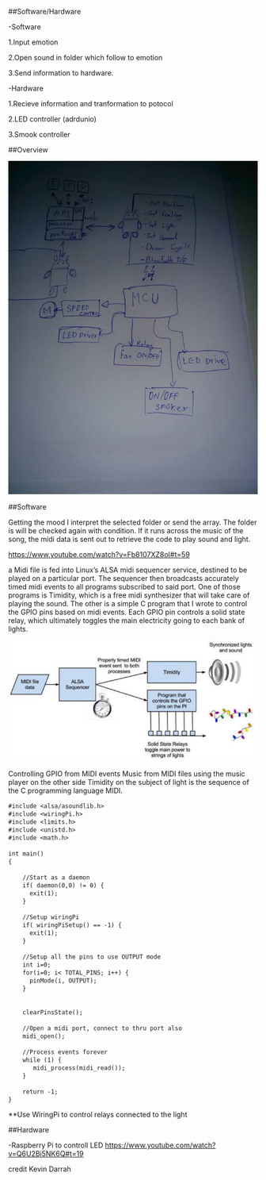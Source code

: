 ##Software/Hardware

-Software

1.Input emotion

2.Open sound in folder which follow to emotion

3.Send information to hardware.

-Hardware

1.Recieve information and tranformation to potocol

2.LED controller (adrdunio)

3.Smook controller


##Overview

![Overview](/project_posts/10004018_10152295985161605_1255508204_n.jpg "Overview")


##Software

 Getting the mood I interpret the selected folder or send the array. The folder is  will be checked again  with condition. If it runs across the music of the song, the midi data is sent out to retrieve the code to play sound and light.
 
https://www.youtube.com/watch?v=Fb8107XZ8oI#t=59
 
 
 a Midi file is fed into Linux’s ALSA midi sequencer service, destined to be played on a particular port.  The sequencer then broadcasts accurately timed midi events to all programs subscribed to said port.  One of those programs is Timidity, which is a free midi synthesizer that will take care of playing the sound.  The other is a simple C program that I wrote to  control the GPIO pins based on midi events.  Each GPIO pin controls a solid state relay, which ultimately toggles the main electricity  going to each bank of  lights.

![Overview](/project_images/soft.png "Overview")

Controlling GPIO from MIDI events
Music from MIDI files using the music player on the other side Timidity on the subject of light is the sequence of the C programming language MIDI.

```
#include <alsa/asoundlib.h>
#include <wiringPi.h>
#include <limits.h>
#include <unistd.h>
#include <math.h>

int main()
{

    //Start as a daemon
    if( daemon(0,0) != 0) {
      exit(1);
    }
    
    //Setup wiringPi
    if( wiringPiSetup() == -1) {
      exit(1);
    }
   
    //Setup all the pins to use OUTPUT mode
    int i=0;
    for(i=0; i< TOTAL_PINS; i++) {
      pinMode(i, OUTPUT);
    }


    clearPinsState();

    //Open a midi port, connect to thru port also
    midi_open();

    //Process events forever
    while (1) {
       midi_process(midi_read());
    }

    return -1;
}
```
**Use WiringPi to control relays connected to the light



##Hardware

-Raspberry Pi to controll LED
https://www.youtube.com/watch?v=Q6U2Bi5NK6Q#t=19

credit Kevin Darrah
